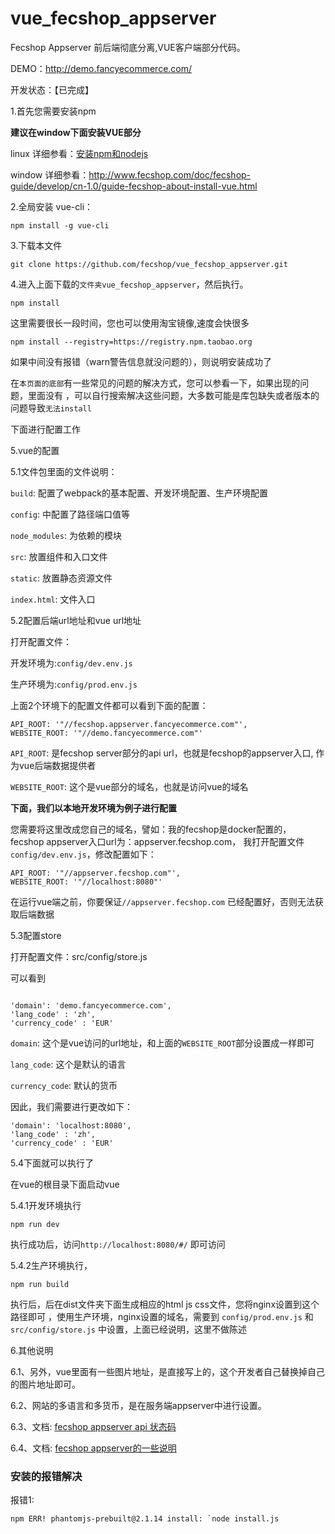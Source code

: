 # vue_fecshop_appserver

Fecshop Appserver 前后端彻底分离,VUE客户端部分代码。

DEMO：http://demo.fancyecommerce.com/

开发状态：【已完成】


1.首先您需要安装npm

**建议在window下面安装VUE部分**

linux 详细参看：[安装npm和nodejs](http://www.fancyecommerce.com/2017/07/12/%E5%AE%89%E8%A3%85npm%E5%92%8Cnodejs/)

window 详细参看：http://www.fecshop.com/doc/fecshop-guide/develop/cn-1.0/guide-fecshop-about-install-vue.html

2.全局安装 vue-cli：  

```
npm install -g vue-cli
```

3.下载本文件

```
git clone https://github.com/fecshop/vue_fecshop_appserver.git
```

4.进入上面下载的`文件夹vue_fecshop_appserver`，然后执行。

```
npm install 
```

这里需要很长一段时间，您也可以使用淘宝镜像,速度会快很多

```
npm install --registry=https://registry.npm.taobao.org
```

如果中间没有报错（warn警告信息就没问题的），则说明安装成功了

在`本页面的底部`有一些常见的问题的解决方式，您可以参看一下，如果出现的问题，里面没有
，可以自行搜索解决这些问题，大多数可能是库包缺失或者版本的问题导致`无法install`

下面进行配置工作

5.vue的配置

5.1文件包里面的文件说明：

`build`: 配置了webpack的基本配置、开发环境配置、生产环境配置

`config`: 中配置了路径端口值等

`node_modules`: 为依赖的模块

`src`: 放置组件和入口文件

`static`: 放置静态资源文件

`index.html`: 文件入口

5.2配置后端url地址和vue url地址

打开配置文件：

开发环境为:`config/dev.env.js`

生产环境为:`config/prod.env.js`

上面2个环境下的配置文件都可以看到下面的配置：

```
API_ROOT: '"//fecshop.appserver.fancyecommerce.com"',
WEBSITE_ROOT: '"//demo.fancyecommerce.com"'
```

`API_ROOT`: 是fecshop server部分的api url，也就是fecshop的appserver入口, 作为vue后端数据提供者

`WEBSITE_ROOT`: 这个是vue部分的域名，也就是访问vue的域名

**下面，我们以本地开发环境为例子进行配置**

您需要将这里改成您自己的域名，譬如：我的fecshop是docker配置的，
fecshop appserver入口url为：appserver.fecshop.com，
我打开配置文件`config/dev.env.js`，修改配置如下：

```
API_ROOT: '"//appserver.fecshop.com"',
WEBSITE_ROOT: '"//localhost:8080"'
```

在运行vue端之前，你要保证`//appserver.fecshop.com` 已经配置好，否则无法获取后端数据


5.3配置store

打开配置文件：src/config/store.js

可以看到

```

'domain': 'demo.fancyecommerce.com',
'lang_code' : 'zh',
'currency_code' : 'EUR'
```

`domain`: 这个是vue访问的url地址，和上面的`WEBSITE_ROOT`部分设置成一样即可

`lang_code`: 这个是默认的语言

`currency_code`: 默认的货币

因此，我们需要进行更改如下：

```
'domain': 'localhost:8080',
'lang_code' : 'zh',
'currency_code' : 'EUR'
```

5.4下面就可以执行了

在vue的根目录下面启动vue

5.4.1开发环境执行

```
npm run dev
```

执行成功后，访问`http://localhost:8080/#/` 即可访问


5.4.2生产环境执行，

```
npm run build
```

执行后，后在dist文件夹下面生成相应的html js css文件，您将nginx设置到这个路径即可
，使用生产环境，nginx设置的域名，需要到 `config/prod.env.js` 和  `src/config/store.js`
中设置，上面已经说明，这里不做陈述





6.其他说明

6.1、另外，vue里面有一些图片地址，是直接写上的，这个开发者自己替换掉自己的图片地址即可。

6.2、网站的多语言和多货币，是在服务端appserver中进行设置。


6.3、文档: [fecshop appserver api 状态码](http://www.fecshop.com/doc/fecshop-guide/develop/cn-1.0/guide-fecshop-server-return-code.html)

6.4、文档: [fecshop appserver的一些说明](http://www.fecshop.com/doc/fecshop-guide/develop/cn-1.0/guide-fecshop-server.html)




### 安装的报错解决

报错1:

```
npm ERR! phantomjs-prebuilt@2.1.14 install: `node install.js